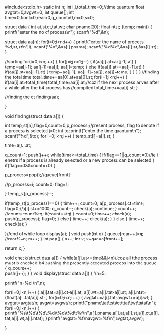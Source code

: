 #include<stdio.h> 
static int n;
int i,j,total_time=0;//time quantum
float avgtat=0,avgwt=0;
int queue[];
int time=0,front=0,rear=0,q_count=0,m=0,s=0;

struct data
{
int at,st,ct,tat,wt;
char pname[20];
float ntat;
}temp;
main()
{
printf("enter the no of process\n");
scanf("%d",&n);

struct data aa[n];
for(i=0;i<n;i++)
{
printf("enter the name of process %d,at,st\n",i);
scanf("%s",&aa[i].pname);
scanf("%d%d",&aa[i].at,&aa[i].st);
}

//sorting
for(i=0;i<n;i++)
{
for(j=i;j>=1;j--)
{
if(aa[j].at<aa[j-1].at)
{
temp=aa[j-1];
aa[j-1]=aa[j];
aa[j]=temp;
}
else if(aa[j].at==aa[j-1].at)
{
if(aa[j].st<aa[j-1].st)
{
temp=aa[j-1];
aa[j-1]=aa[j];
aa[j]=temp;
}
}
}
}
//finding the total time
total_time+=aa[0].at+aa[0].st;
for(i=1;i<n;i++)
{
if(aa[i].at>total_time)
total_time=aa[i].at;//coz if the next process arives after a while after the b4 process has //complted
total_time+=aa[i].st;
}

//finding the ct
finding(aa);

}

void finding(struct data a[])
{


int temp_st[n],flag=0,count=0,p_process;//present process, flag to denote if a process is selected
j=0;
int tq;
printf("enter the time quantum\n");
scanf("%d",&tq);
for(i=0;i<n;i++)
{
temp_st[i]=a[i].st;
}


time=a[0].at;


q_count=1;
push(j++);
while(time<=total_time)
{
if(flag==1||q_count!=0)//ie i enetrs if a process is already selected or a new process can be selected
{
if(flag==0&&count==0)
{

p_process=pop();//queue[front];

//p_process=i;
count=0;
flag=1;

}
temp_st[p_process]--;

if(temp_st[p_process]==0)
{
time++;
count=0;
a[p_process].ct=time;
flag=0;//a[i].st+=1000;
q_count--;
check(a);
continue;
}
count++;
//count=count%tq;
if(count==tq)
{
count=0;
time++;
check(a);
push(p_process);
flag=0;
}
else
{
time++;
check(a);
}
}
else
{
time++;
check(a);
}


}//end of while loop
display(a);
}
void push(int q)
{
queue[rear++]=q;
//rear%=n;
m++;
}
int pop()
{
s++;
int x;
x=queue[front++];

return x;
}

void check(struct data a[])
{
while(a[j].at<=time&&j<n)//coz all tthe process must b checked b4 pushing the presently executed process into the queue
{
q_count++;	
push(j++);
}
}
void display(struct data a[])
{
//n=5;

printf("n=%d	\n",n);

for(i=0;i<n;i++)
{
a[i].tat=a[i].ct-a[i].at;
a[i].wt=a[i].tat-a[i].st;
a[i].ntat=(float)a[i].tat/a[i].st;
}
for(i=0;i<n;i++)
{
avgtat+=a[i].tat;
avgwt+=a[i].wt;
}
avgtat=avgtat/n;
avgwt=avgwt/n;
printf("pname\tat\tst\tct\ttat\twt\tntat\n");
for(i=0;i<n;i++)
{
printf("%s\t%d\t%d\t%d\t%d\t%d\t%f\n",a[i].pname,a[i].at,a[i].st,a[i].ct,a[i].tat,a[i].wt,a[i].ntat);
}
printf("avgtat=%f\navgwt=%f\n",avgtat,avgwt);

}
